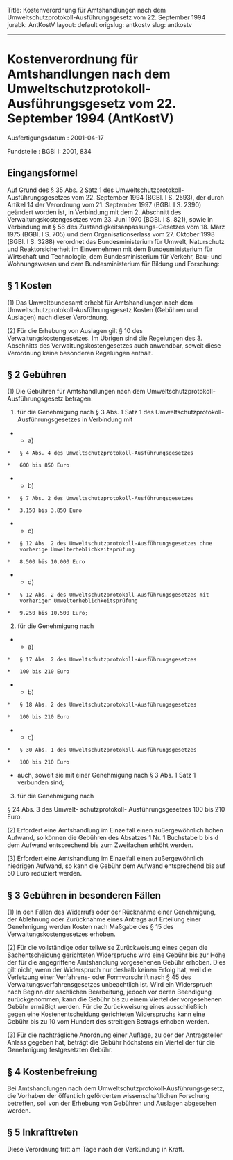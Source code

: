 Title: Kostenverordnung für Amtshandlungen nach dem Umweltschutzprotokoll-Ausführungsgesetz
  vom 22. September 1994
jurabk: AntKostV
layout: default
origslug: antkostv
slug: antkostv

---

# Kostenverordnung für Amtshandlungen nach dem Umweltschutzprotokoll-Ausführungsgesetz vom 22. September 1994 (AntKostV)

Ausfertigungsdatum
:   2001-04-17

Fundstelle
:   BGBl I: 2001, 834



## Eingangsformel

Auf Grund des § 35 Abs. 2 Satz 1 des Umweltschutzprotokoll-
Ausführungsgesetzes vom 22. September 1994 (BGBl. I S. 2593), der
durch Artikel 14 der Verordnung vom 21. September 1997 (BGBl. I S.
2390) geändert worden ist, in Verbindung mit dem 2. Abschnitt des
Verwaltungskostengesetzes vom 23. Juni 1970 (BGBl. I S. 821), sowie in
Verbindung mit § 56 des Zuständigkeitsanpassungs-Gesetzes vom 18. März
1975 (BGBl. I S. 705) und dem Organisationserlass vom 27. Oktober 1998
(BGBl. I S. 3288) verordnet das Bundesministerium für Umwelt,
Naturschutz und Reaktorsicherheit im Einvernehmen mit dem
Bundesministerium für Wirtschaft und Technologie, dem
Bundesministerium für Verkehr, Bau- und Wohnungswesen und dem
Bundesministerium für Bildung und Forschung:


## § 1 Kosten

(1) Das Umweltbundesamt erhebt für Amtshandlungen nach dem
Umweltschutzprotokoll-Ausführungsgesetz Kosten (Gebühren und Auslagen)
nach dieser Verordnung.

(2) Für die Erhebung von Auslagen gilt § 10 des
Verwaltungskostengesetzes. Im Übrigen sind die Regelungen des 3.
Abschnitts des Verwaltungskostengesetzes auch anwendbar, soweit diese
Verordnung keine besonderen Regelungen enthält.


## § 2 Gebühren

(1) Die Gebühren für Amtshandlungen nach dem Umweltschutzprotokoll-
Ausführungsgesetz betragen:

1.  für die Genehmigung nach § 3 Abs. 1 Satz 1 des Umweltschutzprotokoll-
    Ausführungsgesetzes in Verbindung mit




*    *   a)

    *   § 4 Abs. 4 des Umweltschutzprotokoll-Ausführungsgesetzes

    *   600 bis 850 Euro


*    *   b)

    *   § 7 Abs. 2 des Umweltschutzprotokoll-Ausführungsgesetzes

    *   3.150 bis 3.850 Euro


*    *   c)

    *   § 12 Abs. 2 des Umweltschutzprotokoll-Ausführungsgesetzes ohne
        vorherige Umwelterheblichkeitsprüfung

    *   8.500 bis 10.000 Euro


*    *   d)

    *   § 12 Abs. 2 des Umweltschutzprotokoll-Ausführungsgesetzes mit
        vorheriger Umwelterheblichkeitsprüfung

    *   9.250 bis 10.500 Euro;




2.  für die Genehmigung nach




*    *   a)

    *   § 17 Abs. 2 des Umweltschutzprotokoll-Ausführungsgesetzes

    *   100 bis 210 Euro


*    *   b)

    *   § 18 Abs. 2 des Umweltschutzprotokoll-Ausführungsgesetzes

    *   100 bis 210 Euro


*    *   c)

    *   § 30 Abs. 1 des Umweltschutzprotokoll-Ausführungsgesetzes

    *   100 bis 210 Euro




*   auch, soweit sie mit einer Genehmigung nach § 3 Abs. 1 Satz 1
    verbunden sind;


3.  für die Genehmigung nach



§ 24 Abs. 3 des Umwelt-
schutzprotokoll-
Ausführungsgesetzes                     100 bis    210 Euro.

(2) Erfordert eine Amtshandlung im Einzelfall einen außergewöhnlich
hohen Aufwand, so können die Gebühren des Absatzes 1 Nr. 1 Buchstabe b
bis d dem Aufwand entsprechend bis zum Zweifachen erhöht werden.

(3) Erfordert eine Amtshandlung im Einzelfall einen außergewöhnlich
niedrigen Aufwand, so kann die Gebühr dem Aufwand entsprechend bis auf
50 Euro reduziert werden.


## § 3 Gebühren in besonderen Fällen

(1) In den Fällen des Widerrufs oder der Rücknahme einer Genehmigung,
der Ablehnung oder Zurücknahme eines Antrags auf Erteilung einer
Genehmigung werden Kosten nach Maßgabe des § 15 des
Verwaltungskostengesetzes erhoben.

(2) Für die vollständige oder teilweise Zurückweisung eines gegen die
Sachentscheidung gerichteten Widerspruchs wird eine Gebühr bis zur
Höhe der für die angegriffene Amtshandlung vorgesehenen Gebühr
erhoben. Dies gilt nicht, wenn der Widerspruch nur deshalb keinen
Erfolg hat, weil die Verletzung einer Verfahrens- oder Formvorschrift
nach § 45 des Verwaltungsverfahrensgesetzes unbeachtlich ist. Wird ein
Widerspruch nach Beginn der sachlichen Bearbeitung, jedoch vor deren
Beendigung zurückgenommen, kann die Gebühr bis zu einem Viertel der
vorgesehenen Gebühr ermäßigt werden. Für die Zurückweisung eines
ausschließlich gegen eine Kostenentscheidung gerichteten Widerspruchs
kann eine Gebühr bis zu 10 vom Hundert des streitigen Betrags erhoben
werden.

(3) Für die nachträgliche Anordnung einer Auflage, zu der der
Antragsteller Anlass gegeben hat, beträgt die Gebühr höchstens ein
Viertel der für die Genehmigung festgesetzten Gebühr.


## § 4 Kostenbefreiung

Bei Amtshandlungen nach dem Umweltschutzprotokoll-Ausführungsgesetz,
die Vorhaben der öffentlich geförderten wissenschaftlichen Forschung
betreffen, soll von der Erhebung von Gebühren und Auslagen abgesehen
werden.


## § 5 Inkrafttreten

Diese Verordnung tritt am Tage nach der Verkündung in Kraft.


